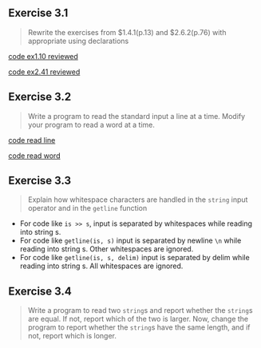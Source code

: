 ## Exercise 3.1

> Rewrite the exercises from $1.4.1(p.13) and $2.6.2(p.76) with appropriate using declarations

[code ex1.10 reviewed](ex3_1_1.cpp) 

[code ex2.41 reviewed](ex3_1_2.cpp)

## Exercise 3.2

> Write a program to read the standard input a line at a time. Modify your program to read a word at a time.

[code read line](ex3_2_1.cpp)

[code read word](ex3_2_2.cpp)

## Exercise 3.3

> Explain how whitespace characters are handled in the `string` input operator and in the `getline` function

- For code like `is >> s`, input is separated by whitespaces while reading into string s.
- For code like `getline(is, s)` input is separated by newline `\n` while reading into string s. Other whitespaces are ignored.
- For code like `getline(is, s, delim)` input is separated by delim while reading into string s. All whitespaces are ignored.

## Exercise 3.4

> Write a program to read two `string`s and report whether the `string`s are equal. If not, report which of the two is larger. Now, change the program to report whether the `string`s have the same length, and if not, report which is longer.